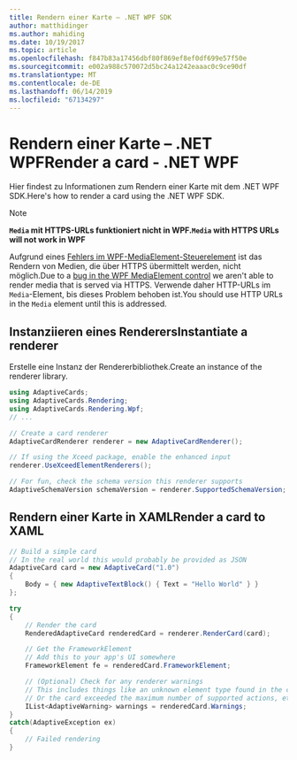 ```yaml
---
title: Rendern einer Karte – .NET WPF SDK
author: matthidinger
ms.author: mahiding
ms.date: 10/19/2017
ms.topic: article
ms.openlocfilehash: f847b83a17456dbf80f869ef8ef0df699e57f50e
ms.sourcegitcommit: e002a988c570072d5bc24a1242eaaac0c9ce90df
ms.translationtype: MT
ms.contentlocale: de-DE
ms.lasthandoff: 06/14/2019
ms.locfileid: "67134297"
---
```

# <a name="render-a-card---net-wpf"></a><span data-ttu-id="c4063-102">Rendern einer Karte – .NET WPF</span><span class="sxs-lookup"><span data-stu-id="c4063-102">Render a card - .NET WPF</span></span>

<span data-ttu-id="c4063-103">Hier findest zu Informationen zum Rendern einer Karte mit dem .NET WPF SDK.</span><span class="sxs-lookup"><span data-stu-id="c4063-103">Here's how to render a card using the .NET WPF SDK.</span></span>

> [!NOTE]
> <span data-ttu-id="c4063-104">**`Media` mit HTTPS-URLs funktioniert nicht in WPF.**</span><span class="sxs-lookup"><span data-stu-id="c4063-104">**`Media` with HTTPS URLs will not work in WPF**</span></span>
> 
> <span data-ttu-id="c4063-105">Aufgrund eines [Fehlers im WPF-MediaElement-Steuerelement](https://stackoverflow.com/questions/30702505/playing-media-from-https-site-in-media-element-throwing-null-reference-exception) ist das Rendern von Medien, die über HTTPS übermittelt werden, nicht möglich.</span><span class="sxs-lookup"><span data-stu-id="c4063-105">Due to a [bug in the WPF MediaElement control](https://stackoverflow.com/questions/30702505/playing-media-from-https-site-in-media-element-throwing-null-reference-exception) we aren't able to render media that is served via HTTPS.</span></span> <span data-ttu-id="c4063-106">Verwende daher HTTP-URLs im `Media`-Element, bis dieses Problem behoben ist.</span><span class="sxs-lookup"><span data-stu-id="c4063-106">You should use HTTP URLs in the `Media` element until this is addressed.</span></span>  

## <a name="instantiate-a-renderer"></a><span data-ttu-id="c4063-107">Instanziieren eines Renderers</span><span class="sxs-lookup"><span data-stu-id="c4063-107">Instantiate a renderer</span></span>

<span data-ttu-id="c4063-108">Erstelle eine Instanz der Rendererbibliothek.</span><span class="sxs-lookup"><span data-stu-id="c4063-108">Create an instance of the renderer library.</span></span> 

```csharp
using AdaptiveCards;
using AdaptiveCards.Rendering;
using AdaptiveCards.Rendering.Wpf;
// ...

// Create a card renderer
AdaptiveCardRenderer renderer = new AdaptiveCardRenderer();

// If using the Xceed package, enable the enhanced input
renderer.UseXceedElementRenderers();

// For fun, check the schema version this renderer supports
AdaptiveSchemaVersion schemaVersion = renderer.SupportedSchemaVersion;
```

## <a name="render-a-card-to-xaml"></a><span data-ttu-id="c4063-109">Rendern einer Karte in XAML</span><span class="sxs-lookup"><span data-stu-id="c4063-109">Render a card to XAML</span></span>

```csharp
// Build a simple card
// In the real world this would probably be provided as JSON
AdaptiveCard card = new AdaptiveCard("1.0")
{
    Body = { new AdaptiveTextBlock() { Text = "Hello World" } }
};

try
{
    // Render the card
    RenderedAdaptiveCard renderedCard = renderer.RenderCard(card);

    // Get the FrameworkElement
    // Add this to your app's UI somewhere
    FrameworkElement fe = renderedCard.FrameworkElement;

    // (Optional) Check for any renderer warnings
    // This includes things like an unknown element type found in the card
    // Or the card exceeded the maximum number of supported actions, etc
    IList<AdaptiveWarning> warnings = renderedCard.Warnings;
}
catch(AdaptiveException ex)
{
    // Failed rendering
}
```

